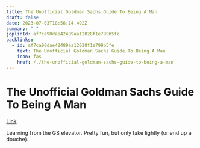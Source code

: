 ```yaml
---
title: The Unofficial Goldman Sachs Guide To Being A Man
draft: false
date: 2023-07-03T18:56:14.492Z
summary: " "
joplinId: af7ca90dae42489aa12028f1e799b5fe
backlinks:
  - id: af7ca90dae42489aa12028f1e799b5fe
    text: The Unofficial Goldman Sachs Guide To Being A Man
    icon: fas
    href: /./the-unofficial-goldman-sachs-guide-to-being-a-man
---
```


# The Unofficial Goldman Sachs Guide To Being A Man

[Link](https://www.insider.com/the-gselevator-guide-to-being-a-man-2013-9)

Learning from the GS elevator. Pretty fun, but only take lightly (or end up a douche).
